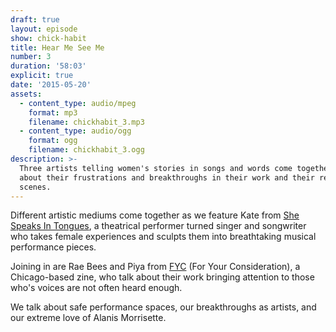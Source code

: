 ```yaml
---
draft: true
layout: episode
show: chick-habit
title: Hear Me See Me
number: 3
duration: '58:03'
explicit: true
date: '2015-05-20'
assets:
  - content_type: audio/mpeg
    format: mp3
    filename: chickhabit_3.mp3
  - content_type: audio/ogg
    format: ogg
    filename: chickhabit_3.ogg
description: >-
  Three artists telling women's stories in songs and words come together to talk
  about their frustrations and breakthroughs in their work and their respective
  scenes.
---
```

Different artistic mediums come together as we feature Kate from [She Speaks In Tongues](https://shespeaksintongues.bandcamp.com), a theatrical performer turned singer and songwriter who takes female experiences and sculpts them into breathtaking musical performance pieces.

Joining in are Rae Bees and Piya from [FYC](http://fyczine.com) (For Your Consideration), a Chicago-based zine, who talk about their work bringing attention to those who's voices are not often heard enough.

We talk about safe performance spaces, our breakthroughs as artists, and our extreme love of Alanis Morrisette.